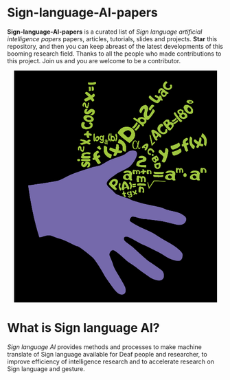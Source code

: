 # Sign-language-AI-papers

**Sign-language-AI-papers** is a curated list of *Sign language artificial intelligence papers* papers, articles, tutorials, slides and projects. **Star** this repository, and then you can keep abreast of the latest developments of this booming research field. Thanks to all the people who made contributions to this project. Join us and you are welcome to be a contributor.

<p align="center">
<img src="resources/img/banner.png" atl="banner"/>
</p>

# What is Sign language AI?
*Sign language AI* provides methods and processes to make machine translate of Sign language available for Deaf people and researcher, to improve efficiency of intelligence research and to accelerate research on Sign language and gesture.
